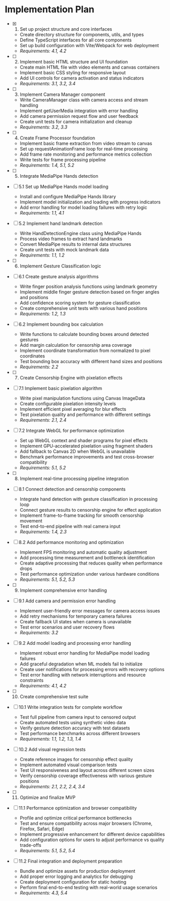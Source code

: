 # Implementation Plan

- [x] 1. Set up project structure and core interfaces

  - Create directory structure for components, utils, and types
  - Define TypeScript interfaces for all core components
  - Set up build configuration with Vite/Webpack for web deployment
  - _Requirements: 4.1, 4.2_

- [ ] 2. Implement basic HTML structure and UI foundation

  - Create main HTML file with video elements and canvas containers
  - Implement basic CSS styling for responsive layout
  - Add UI controls for camera activation and status indicators
  - _Requirements: 3.1, 3.2, 3.4_

- [ ] 3. Implement Camera Manager component

  - Write CameraManager class with camera access and stream handling
  - Implement getUserMedia integration with error handling
  - Add camera permission request flow and user feedback
  - Create unit tests for camera initialization and cleanup
  - _Requirements: 3.2, 3.3_

- [ ] 4. Create Frame Processor foundation

  - Implement basic frame extraction from video stream to canvas
  - Set up requestAnimationFrame loop for real-time processing
  - Add frame rate monitoring and performance metrics collection
  - Write tests for frame processing pipeline
  - _Requirements: 1.4, 5.1, 5.2_

- [ ] 5. Integrate MediaPipe Hands detection
- [ ] 5.1 Set up MediaPipe Hands model loading

  - Install and configure MediaPipe Hands library
  - Implement model initialization and loading with progress indicators
  - Add error handling for model loading failures with retry logic
  - _Requirements: 1.1, 4.1_

- [ ] 5.2 Implement hand landmark detection

  - Write HandDetectionEngine class using MediaPipe Hands
  - Process video frames to extract hand landmarks
  - Convert MediaPipe results to internal data structures
  - Create unit tests with mock landmark data
  - _Requirements: 1.1, 1.2_

- [ ] 6. Implement Gesture Classification logic
- [ ] 6.1 Create gesture analysis algorithms

  - Write finger position analysis functions using landmark geometry
  - Implement middle finger gesture detection based on finger angles and positions
  - Add confidence scoring system for gesture classification
  - Create comprehensive unit tests with various hand positions
  - _Requirements: 1.2, 1.3_

- [ ] 6.2 Implement bounding box calculation

  - Write functions to calculate bounding boxes around detected gestures
  - Add margin calculation for censorship area coverage
  - Implement coordinate transformation from normalized to pixel coordinates
  - Test bounding box accuracy with different hand sizes and positions
  - _Requirements: 2.2_

- [ ] 7. Create Censorship Engine with pixelation effects
- [ ] 7.1 Implement basic pixelation algorithm

  - Write pixel manipulation functions using Canvas ImageData
  - Create configurable pixelation intensity levels
  - Implement efficient pixel averaging for blur effects
  - Test pixelation quality and performance with different settings
  - _Requirements: 2.1, 2.4_

- [ ] 7.2 Integrate WebGL for performance optimization

  - Set up WebGL context and shader programs for pixel effects
  - Implement GPU-accelerated pixelation using fragment shaders
  - Add fallback to Canvas 2D when WebGL is unavailable
  - Benchmark performance improvements and test cross-browser compatibility
  - _Requirements: 5.1, 5.2_

- [ ] 8. Implement real-time processing pipeline integration
- [ ] 8.1 Connect detection and censorship components

  - Integrate hand detection with gesture classification in processing loop
  - Connect gesture results to censorship engine for effect application
  - Implement frame-to-frame tracking for smooth censorship movement
  - Test end-to-end pipeline with real camera input
  - _Requirements: 1.4, 2.3_

- [ ] 8.2 Add performance monitoring and optimization

  - Implement FPS monitoring and automatic quality adjustment
  - Add processing time measurement and bottleneck identification
  - Create adaptive processing that reduces quality when performance drops
  - Test performance optimization under various hardware conditions
  - _Requirements: 5.1, 5.2, 5.3_

- [ ] 9. Implement comprehensive error handling
- [ ] 9.1 Add camera and permission error handling

  - Implement user-friendly error messages for camera access issues
  - Add retry mechanisms for temporary camera failures
  - Create fallback UI states when camera is unavailable
  - Test error scenarios and user recovery flows
  - _Requirements: 3.2_

- [ ] 9.2 Add model loading and processing error handling

  - Implement robust error handling for MediaPipe model loading failures
  - Add graceful degradation when ML models fail to initialize
  - Create user notifications for processing errors with recovery options
  - Test error handling with network interruptions and resource constraints
  - _Requirements: 4.1, 4.2_

- [ ] 10. Create comprehensive test suite
- [ ] 10.1 Write integration tests for complete workflow

  - Test full pipeline from camera input to censored output
  - Create automated tests using synthetic video data
  - Verify gesture detection accuracy with test datasets
  - Test performance benchmarks across different browsers
  - _Requirements: 1.1, 1.2, 1.3, 1.4_

- [ ] 10.2 Add visual regression tests

  - Create reference images for censorship effect quality
  - Implement automated visual comparison tests
  - Test UI responsiveness and layout across different screen sizes
  - Verify censorship coverage effectiveness with various gesture positions
  - _Requirements: 2.1, 2.2, 2.4, 3.4_

- [ ] 11. Optimize and finalize MVP
- [ ] 11.1 Performance optimization and browser compatibility

  - Profile and optimize critical performance bottlenecks
  - Test and ensure compatibility across major browsers (Chrome, Firefox, Safari, Edge)
  - Implement progressive enhancement for different device capabilities
  - Add configuration options for users to adjust performance vs quality trade-offs
  - _Requirements: 5.1, 5.2, 5.4_

- [ ] 11.2 Final integration and deployment preparation
  - Bundle and optimize assets for production deployment
  - Add proper error logging and analytics for debugging
  - Create deployment configuration for static hosting
  - Perform final end-to-end testing with real-world usage scenarios
  - _Requirements: 4.3, 5.4_
